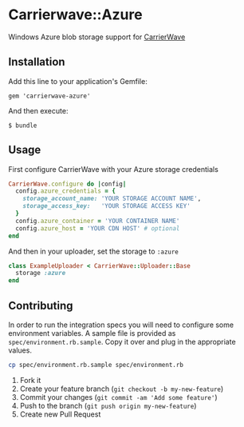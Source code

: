 # Carrierwave::Azure

Windows Azure blob storage support for [CarrierWave](https://github.com/carrierwaveuploader/carrierwave)

## Installation

Add this line to your application's Gemfile:

    gem 'carrierwave-azure'

And then execute:

    $ bundle

## Usage

First configure CarrierWave with your Azure storage credentials

```ruby
CarrierWave.configure do |config|
  config.azure_credentials = {
    storage_account_name: 'YOUR STORAGE ACCOUNT NAME',
    storage_access_key:   'YOUR STORAGE ACCESS KEY'
  }
  config.azure_container = 'YOUR CONTAINER NAME'
  config.azure_host = 'YOUR CDN HOST' # optional
end
```

And then in your uploader, set the storage to `:azure`

```ruby
class ExampleUploader < CarrierWave::Uploader::Base
  storage :azure
end
```

## Contributing

In order to run the integration specs you will need to configure some environment variables.
A sample file is provided as `spec/environment.rb.sample`.
Copy it over and plug in the appropriate values.

```bash
cp spec/environment.rb.sample spec/environment.rb
```

1. Fork it
2. Create your feature branch (`git checkout -b my-new-feature`)
3. Commit your changes (`git commit -am 'Add some feature'`)
4. Push to the branch (`git push origin my-new-feature`)
5. Create new Pull Request
